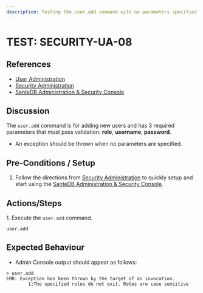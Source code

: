 ```yaml
---
description: Testing the user.add command with no parameters specified.
---
```


# TEST: SECURITY-UA-08

## References

* [User Administration](../../../../../../../operations/server-administration/santedb-icdr-admin-console/user-administration.md)
* [Security Administration](../../../../../../../operations-1/system-administration/security-administration/#demo-environment)&#x20;
* [SanteDB Administration & Security Console](../../../../../../../operations/server-administration/santedb-icdr-admin-console/)

## Discussion

The `user.add` command is for adding new users and has 3 required parameters that must pass validation: **role**, **username**, **password**.&#x20;

* An exception should be thrown when no parameters are specified.

## Pre-Conditions / Setup

1. Follow the directions from [Security Administration](../../../../../../../operations-1/system-administration/security-administration/#demo-environment) to quickly setup and start using the [SanteDB Administration & Security Console](../../../../../../../operations/server-administration/santedb-icdr-admin-console/).

## Actions/Steps

1\. Execute the `user.add` command.

```
user.add
```

## Expected Behaviour

* &#x20;Admin Console output should appear as follows:

```
> user.add
ERR: Exception has been thrown by the target of an invocation.
        1:The specified roles do not exit. Roles are case sensitive
```
